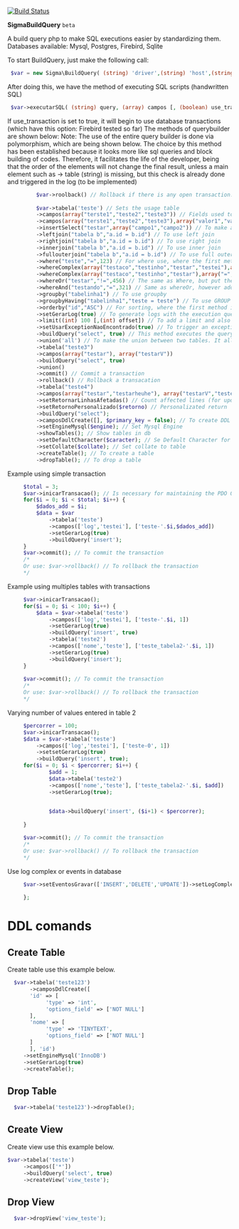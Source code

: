 [![Build Status](https://travis-ci.org/nathanfeitoza/sigmaBuildQuery.svg?branch=master)](https://travis-ci.org/nathanfeitoza/sigmaBuildQuery)

**SigmaBuildQuery** `beta`

A build query php to make SQL executions easier by standardizing them. Databases available: Mysql, Postgres, Firebird, Sqlite

To start BuildQuery, just make the following call:
   ```php
    $var = new Sigma\BuildQuery( (string) 'driver',(string) 'host',(string) 'database',(string) 'user',(string) 'pass'[, (array) options);
   ```
After doing this, we have the method of executing SQL scripts (handwritten SQL)
   ```php
    $var->executarSQL( (string) query, (array) campos [, (boolean) use_transaction, (boolean) use_exception_not_found] );
   ```
   If use_transaction is set to true, it will begin to use database transactions (which have this option: Firebird tested so far)
The methods of querybuilder are shown below:
        Note: The use of the entire query builder is done via polymorphism, which are being shown below. The choice by this method has been established because it looks more like sql queries and block building of codes. Therefore, it facilitates the life of the developer, being that the order of the elements will not change the final result, unless a main element such as -> table (string) is missing, but this check is already done and triggered in the log (to be implemented)

   ```php
            $var->roolback() // Rollback if there is any open transaction. Can be used when mixing code with transaction with no transaction. Obs: Does not polymorphism because it is a method of containment / prevention of errors
            
            $var->tabela('teste') // Sets the usage table
            ->campos(array("terste1","teste2","teste3")) // Fields used to make select, one can only pass an empty array: [''], and it will search all the fields of the table, or ['*'], or the field names
            ->campos(array("terste1","teste2","teste3"),array("valor1","valor2","valor3")) // Fields and their respective values to be inserted or updated
            ->insertSelect("testar",array("campo1","campo2")) // To make an insert using a select, insert test set (select field1, field2 from table1)
            ->leftjoin("tabela b","a.id = b.id") // To use left join
            ->rightjoin("tabela b","a.id = b.id") // To use right join
            ->innerjoin("tabela b","a.id = b.id") // To use inner join
            ->fullouterjoin("tabela b","a.id = b.id") // To use full outer join
            ->where("teste","=",123) // For where use, where the first method is the fields, the second the comparative and the third the value to be compared
            ->whereComplex(array("testaco","testinho","testar","testei"),array("=","!=","=","!="),array("456","789","856","1"),array("OR", "AND","OR","OR")) // For a where with multiple attributes. Ex: WHERE (field = 1) AND (field2 = 3) OR (fields3 = 2)
            ->whereComplex(array("testaco","testinho","testar"),array("=","!=","="),array("456","789","856"),array("OR", "AND","OR"))
            ->whereOr("testar","!=",456) // The same as Where, but put the OR in front, this way, where it should be called before, otherwise it will cause an sql error
            ->whereAnd("testando","=",321) // Same as whereOr, however add the And
            ->groupby("tabelinha1") // To use groupby
            ->groupbyHaving("tabelinha1","teste = teste") // To use GROUP BY HAVING
            ->orderby("id","ASC") // For sorting, where the first method is the field and the second sorting type
            ->setGerarLog(true) // To generate logs with the execution query in the database -> true or false (Making)
            ->limit((int) 100 [,(int) offset]) // To add a limit and also offset (offset only in postgres) to the search (functional only in mysql and postgres)
            ->setUsarExceptionNaoEncontrado(true) // To trigger an exception if no result is found in a select, if true. If false, it will fire an array of two elements, the first containing a string saying nothing was found, and the second with error code (710). By default it is true
            ->buildQuery("select", true) // This method executes the query, being defined as: buildQuery ((string) exec_type, (boolean) usar_union, (boolean) usar_transaction). The first one refers to the type of call that will be made: select, update, delete, insert
            ->union('all') // To make the union between two tables. It allows its use by setting 'all', 'union' or empty. To work, it is necessary that the previous buildQuery is set to use_union
            ->tabela("teste3")
            ->campos(array("testar"), array("testarV"))
            ->buildQuery("select", true)
            ->union()
            ->commit() // Commit a transaction
            ->rollback() // Rollback a transacation
            ->tabela("teste4")
            ->campos(array("testar","testarheuhe"), array("testarV","testeF"))
            ->setRetornarLinhasAfetadas() // Count affected lines (for update, delete and insert)
            ->setRetornoPersonalizado($retorno) // Personalizated return
            ->buildQuery("select");
            ->camposDdlCreate([], $primary_key = false); // To create DDL Fields
            ->setEngineMysql($engine); // Set Mysql Engine
            ->showTables(); // Show tables in db
            ->setDefaultCharacter($caracter); // Se Default Character for create or alter table
            ->setCollate($collate); // Set collate to table
            ->createTable(); // To create a table
            ->dropTable(); // To drop a table
   ```

   Example using simple transaction
   ```php
        $total = 3;
        $var->inicarTransacao(); // Is necessary for maintaining the PDO Object ans init the transaction
        for($i = 0; $i < $total; $i++) {
            $dados_add = $i;
            $data = $var
                ->tabela('teste')
                ->campos(['log','testei'], ['teste-'.$i,$dados_add])
                ->setGerarLog(true)
                ->buildQuery('insert');
        }
        $var->commit(); // To commit the transaction
        /*
        Or use: $var->rollback() // To rollback the transaction
        */
   ```

   Example using multiples tables with transactions
   ```php
        $var->inicarTransacao();
        for($i = 0; $i < 100; $i++) {
            $data = $var->tabela('teste')
                ->campos(['log','testei'], ['teste-'.$i, 1])
                ->setGerarLog(true)
                ->buildQuery('insert', true)
                ->tabela('teste2')
                ->campos(['nome','teste'], ['teste_tabela2-'.$i, 1])
                ->setGerarLog(true)
                ->buildQuery('insert');
        }
        
        $var->commit(); // To commit the transaction
        /*
        Or use: $var->rollback() // To rollback the transaction
        */
   ```
   Varying number of values entered in table 2
   ```php
        $percorrer = 100;
        $var->inicarTransacao();
        $data = $var->tabela('teste')
            ->campos(['log','testei'], ['teste-0', 1])
            ->setsetGerarLog(true)
            ->buildQuery('insert', true);
        for($i = 0; $i < $percorrer; $i++) {
                $add = 1;
                $data->tabela('teste2')
                ->campos(['nome','teste'], ['teste_tabela2-'.$i, $add])
                ->setGerarLog(true);
                

                $data->buildQuery('insert', ($i+1) < $percorrer);
                
        }

        $var->commit(); // To commit the transaction
        /*
        Or use: $var->rollback() // To rollback the transaction
        */
   ```

   Use log complex or events in database
   ```php
        $var->setEventosGravar(['INSERT','DELETE','UPDATE'])->setLogComplexo = function($con, $acao) {
           
        };
   ```

   # DDL comands

   ## Create Table

   Create table use this example below.

   ```php
     $var->tabela('teste123')
          ->camposDdlCreate([
          'id' => [
               'type' => 'int',
               'options_field' => ['NOT NULL']
          ],
          'nome' => [
               'type' => 'TINYTEXT',
               'options_field' => ['NOT NULL']
          ]
          ], 'id')
        ->setEngineMysql('InnoDB')
        ->setGerarLog(true)
        ->createTable();
   ```
   
   ## Drop Table

   ```php
     $var->tabela('teste123')->dropTable();
   ```

   ## Create View 

   Create view use this example below.

   ```php
   $var->tabela('teste')
        ->campos(['*'])
        ->buildQuery('select', true)
        ->createView('view_teste');
   ```

  ## Drop View

   ```php
     $var->dropView('view_teste');
   ```
